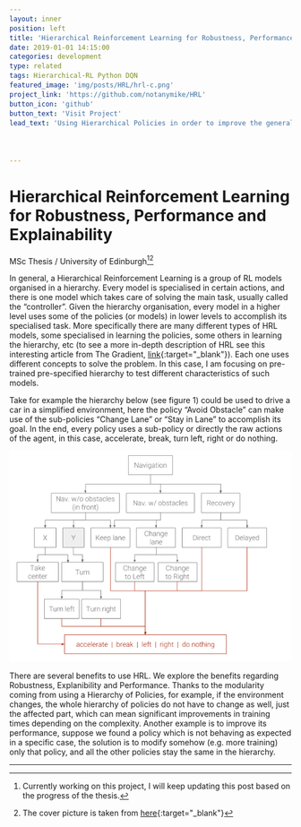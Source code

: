 ```yaml
---
layout: inner
position: left
title: 'Hierarchical Reinforcement Learning for Robustness, Performance and Explainability'
date: 2019-01-01 14:15:00
categories: development
type: related
tags: Hierarchical-RL Python DQN
featured_image: 'img/posts/HRL/hrl-c.png'
project_link: 'https://github.com/notanymike/HRL'
button_icon: 'github'
button_text: 'Visit Project'
lead_text: 'Using Hierarchical Policies in order to improve the general performance of RL models'



---
```


# Hierarchical Reinforcement Learning for Robustness, Performance and Explainability

MSc Thesis / University of Edinburgh[^1][^2]

In general, a Hierarchical Reinforcement Learning is a group of RL models organised in a hierarchy. Every model is specialised in certain actions, and there is one model which takes care of solving the main task, usually called the “controller”. Given the hierarchy organisation, every model in a higher level uses some of the policies (or models) in lower levels to accomplish its specialised task. More specifically there are many different types of HRL models, some specialised in learning the policies, some others in learning the hierarchy, etc (to see a more in-depth description of HRL see this interesting article from The Gradient, [link](https://thegradient.pub/the-promise-of-hierarchical-reinforcement-learning){:target="_blank"}). Each one uses different concepts to solve the problem. In this case, I am focusing on pre-trained pre-specified hierarchy to test different characteristics of such models. 

Take for example the hierarchy below (see figure 1) could be used to drive a car in a simplified environment, here the policy “Avoid Obstacle” can make use of the sub-policies “Change Lane” or “Stay in Lane” to accomplish its goal. In the end, every policy uses a sub-policy or directly the raw actions of the agent, in this case, accelerate, break, turn left, right or do nothing.

![Hierarchy](/img/posts/HRL/Hierarchy.png)

There are several benefits to use HRL. We explore the benefits regarding Robustness, Explanibility and Performance. Thanks to the modularity coming from using a Hierarchy of Policies, for example, if the environment changes, the whole hierarchy of policies do not have to change as well, just the affected part, which can mean significant improvements in training times depending on the complexity. Another example is to improve its performance, suppose we found a policy which is not behaving as expected in a specific case, the solution is to modify somehow (e.g. more training) only that policy, and all the other policies stay the same in the hierarchy.

------

[^1]: Currently working on this project, I will keep updating this post based on the progress of the thesis.
[^2]: The cover picture is taken from [here](<https://arxiv.org/pdf/1710.09767.pdf>){:target="_blank"}
